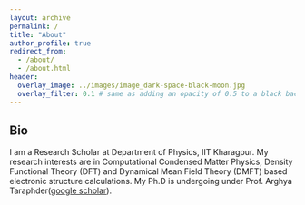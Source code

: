 ```yaml
---
layout: archive
permalink: /
title: "About"
author_profile: true
redirect_from: 
  - /about/
  - /about.html
header:
  overlay_image: ../images/image_dark-space-black-moon.jpg
  overlay_filter: 0.1 # same as adding an opacity of 0.5 to a black background
---
```



## Bio

I am a Research Scholar at Department of Physics, IIT Kharagpur. My research interests are in Computational Condensed Matter Physics, Density Functional Theory (DFT) and Dynamical Mean Field Theory (DMFT) based electronic structure calculations. My Ph.D is undergoing under Prof. Arghya Taraphder([google scholar](https://scholar.google.co.jp/citations?user=IY2VoH8AAAAJ&hl=en)). 







